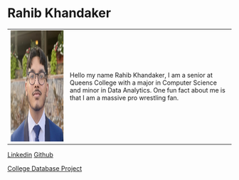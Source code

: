 
# Rahib Khandaker


<table>
  <tr>
    <td>
      <img src="assets/css/IMG_2689.jpg" width="500" height="250"/>
    </td>
    <td>
      <p>Hello my name Rahib Khandaker, I am a senior at Queens College with a major in Computer Science and minor in Data Analytics.
One fun fact about me is that I am a massive pro wrestling fan.</p>
    </td>
  </tr>
</table>

[Linkedin](https://www.linkedin.com/in/rahib-khandaker/)
[Github](https://github.com/Rahib-Khan)


[College Database Project](https://github.com/Rahib-Khan/CS331_NG_3/tree/main)


